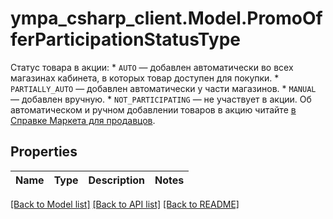 # ympa_csharp_client.Model.PromoOfferParticipationStatusType
Статус товара в акции:  * `AUTO` — добавлен автоматически во всех магазинах кабинета, в которых товар доступен для покупки.  * `PARTIALLY_AUTO` — добавлен автоматически у части магазинов.  * `MANUAL` — добавлен вручную.  * `NOT_PARTICIPATING` — не участвует в акции.  Об автоматическом и ручном добавлении товаров в акцию читайте [в Справке Маркета для продавцов](https://yandex.ru/support2/marketplace/ru/marketing/promos/market/index). 

## Properties

Name | Type | Description | Notes
------------ | ------------- | ------------- | -------------

[[Back to Model list]](../README.md#documentation-for-models) [[Back to API list]](../README.md#documentation-for-api-endpoints) [[Back to README]](../README.md)

